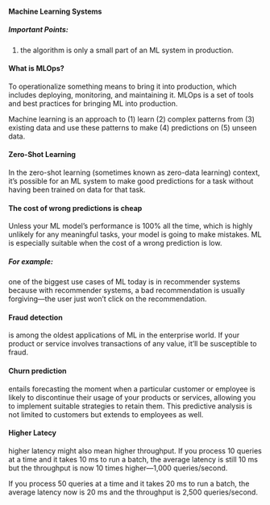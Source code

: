#### Machine Learning Systems

##### Important Points: 

1. the algorithm is only a small part of an ML system in production.


#### What is MLOps? 

To operationalize something means to bring it into production, which includes deploying, monitoring, and maintaining it. MLOps is a set of tools and best practices for bringing ML into production.

Machine learning is an approach to (1) learn (2) complex patterns from (3) existing data and use these patterns to make (4) predictions on (5) unseen data. 


#### Zero-Shot Learning

In the zero-shot learning (sometimes known as zero-data learning) context, it’s possible for an ML system to make good predictions for a task without having been trained on data for that task.


#### The cost of wrong predictions is cheap

Unless your ML model’s performance is 100% all the time, which is highly unlikely for any meaningful tasks, your model is going to make mistakes. ML is especially suitable when the cost of a wrong prediction is low. 

##### For example: 

one of the biggest use cases of ML today is in recommender systems because with recommender systems, a bad recommendation is usually forgiving—the user just won’t click on the recommendation.

#### Fraud detection 
is among the oldest applications of ML in the enterprise world. 
If your product or service involves transactions of any value, it’ll be susceptible to fraud. 

#### Churn prediction 
entails forecasting the moment when a particular customer or employee is likely to discontinue their usage of your products or services, allowing you to implement suitable strategies to retain them. This predictive analysis is not limited to customers but extends to employees as well.

#### Higher Latecy 
higher latency might also mean higher throughput. If you process 10 queries at a time and it takes 10 ms to run a batch, the average latency is still 10 ms but the throughput is now 10 times higher—1,000 queries/second. 

If you process 50 queries at a time and it takes 20 ms to run a batch, the average latency now is 20 ms and the throughput is 2,500 queries/second. 



